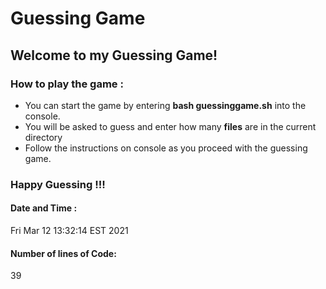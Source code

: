 # **Guessing Game** 
## **Welcome to my Guessing Game!**
### How to play the game : 
- You can start the game by entering **bash guessinggame.sh** into the console.
- You will be asked to guess and enter how many **files** are in the current directory
- Follow the instructions on console as you proceed with the guessing game.
 
### Happy Guessing !!!
 
#### Date and Time :
Fri Mar 12 13:32:14 EST 2021
 
#### Number of lines of Code:
39
